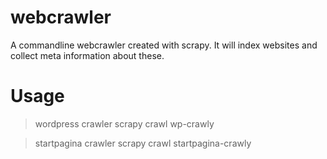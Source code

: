 webcrawler
==========

A commandline webcrawler created with scrapy. It will index websites and collect meta information about these.

Usage
=========
>wordpress crawler
scrapy crawl wp-crawly

>startpagina crawler
scrapy crawl startpagina-crawly



